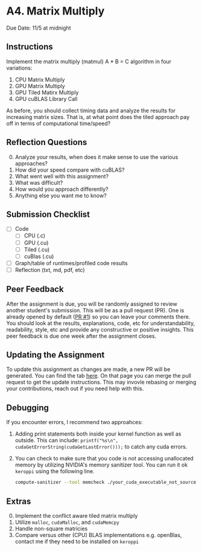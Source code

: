 # A4. Matrix Multiply

Due Date: 11/5 at midnight

## Instructions

Implement the matrix multiply (matmul) A * B = C algorithm in four variations:

1. CPU Matrix Multiply
2. GPU Matrix Multiply
3. GPU Tiled Matirx Multiply
4. GPU cuBLAS Library Call

As before, you should collect timing data and analyze the results for increasing
matrix sizes. That is, at what point does the tiled approach pay off in terms
of computational time/speed?

## Reflection Questions

0. Analyze your results, when does it make sense to use the various approaches?
1. How did your speed compare with cuBLAS?
2. What went well with this assignment?
3. What was difficult?
4. How would you approach differently?
5. Anything else you want me to know?

## Submission Checklist

- [ ] Code
  - [ ] CPU (.c)
  - [ ] GPU (.cu)
  - [ ] Tiled (.cu)
  - [ ] cuBlas (.cu)
- [ ] Graph/table of runtimes/profiled code results
- [ ] Reflection (txt, md, pdf, etc)

## Peer Feedback

After the assignment is due,
you will be randomly assigned to review another student's submission.
This will be as a pull request (PR).
One is already opened by default ([PR #1](../../pull/1)) so you can leave your comments there.
You should look at the results, explanations, code, etc for
understandability, readability, style, etc and provide
any constructive or positive insights.
This peer feedback is due one week after the assignment closes.

## Updating the Assignment

To update this assignment as changes are made,
a new PR will be generated.
You can find the tab [here](../../pulls).
On that page you can merge the pull request to get the update instructions.
This may invovle rebasing or merging your contributions, reach out
if you need help with this.

## Debugging

If you encounter errors, I recommend two approahces:

1. Adding print statements both inside your kernel function
   as well as outside.
   This can include: `printf("%s\n", cudaGetErrorString(cudaGetLastError()));`
   to catch any cuda errors.

2. You can check to make sure that you code is not accessing unallocated memory
   by utilizing NVIDIA's memory sanitizer tool.
   You can run it ok `keroppi` using the following line.
   ```sh
   compute-sanitizer --tool memcheck ./your_cuda_executable_not_source
   ```

## Extras

0. Implement the conflict aware tiled matrix multiply
1. Utilize `malloc`, `cudaMalloc`, and `cudaMemcpy`
2. Handle non-square matricies
3. Compare versus other (CPU) BLAS implementations e.g. openBlas, contact me
   if they need to be installed on `keroppi`
